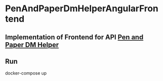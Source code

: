 # PenAndPaperDmHelperAngularFrontend

## Implementation of Frontend for API [Pen and Paper DM Helper](https://github.com/xome/PenAndPaperHelperOpenApi)

## Run

docker-compose up
